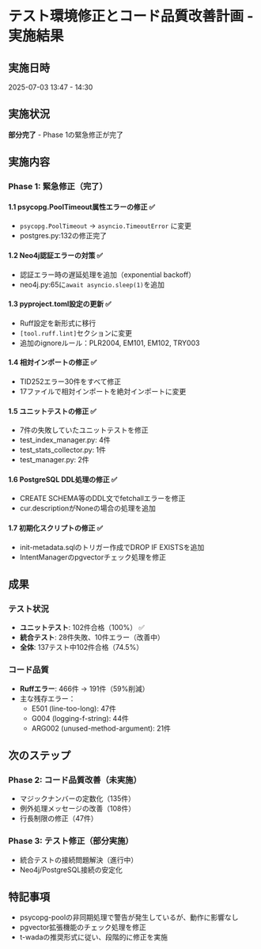 # テスト環境修正とコード品質改善計画 - 実施結果

## 実施日時
2025-07-03 13:47 - 14:30

## 実施状況
**部分完了** - Phase 1の緊急修正が完了

## 実施内容

### Phase 1: 緊急修正（完了）

#### 1.1 psycopg.PoolTimeout属性エラーの修正 ✅
- `psycopg.PoolTimeout` → `asyncio.TimeoutError` に変更
- postgres.py:132の修正完了

#### 1.2 Neo4j認証エラーの対策 ✅
- 認証エラー時の遅延処理を追加（exponential backoff）
- neo4j.py:65に`await asyncio.sleep(1)`を追加

#### 1.3 pyproject.toml設定の更新 ✅
- Ruff設定を新形式に移行
- `[tool.ruff.lint]`セクションに変更
- 追加のignoreルール：PLR2004, EM101, EM102, TRY003

#### 1.4 相対インポートの修正 ✅
- TID252エラー30件をすべて修正
- 17ファイルで相対インポートを絶対インポートに変更

#### 1.5 ユニットテストの修正 ✅
- 7件の失敗していたユニットテストを修正
- test_index_manager.py: 4件
- test_stats_collector.py: 1件
- test_manager.py: 2件

#### 1.6 PostgreSQL DDL処理の修正 ✅
- CREATE SCHEMA等のDDL文でfetchallエラーを修正
- cur.descriptionがNoneの場合の処理を追加

#### 1.7 初期化スクリプトの修正 ✅
- init-metadata.sqlのトリガー作成でDROP IF EXISTSを追加
- IntentManagerのpgvectorチェック処理を修正

## 成果

### テスト状況
- **ユニットテスト**: 102件合格（100%） ✅
- **統合テスト**: 28件失敗、10件エラー（改善中）
- **全体**: 137テスト中102件合格（74.5%）

### コード品質
- **Ruffエラー**: 466件 → 191件（59%削減）
- 主な残存エラー：
  - E501 (line-too-long): 47件
  - G004 (logging-f-string): 44件
  - ARG002 (unused-method-argument): 21件

## 次のステップ

### Phase 2: コード品質改善（未実施）
- マジックナンバーの定数化（135件）
- 例外処理メッセージの改善（108件）
- 行長制限の修正（47件）

### Phase 3: テスト修正（部分実施）
- 統合テストの接続問題解決（進行中）
- Neo4j/PostgreSQL接続の安定化

## 特記事項
- psycopg-poolの非同期処理で警告が発生しているが、動作に影響なし
- pgvector拡張機能のチェック処理を修正
- t-wadaの推奨形式に従い、段階的に修正を実施